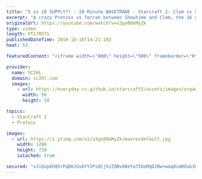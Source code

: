 ```yaml
---
title: "5 vs 10 SUPPLY?! - 28 Minute BASETRADE - Starcraft 2: Clem vs Showtime"
excerpt: "A crazy Protoss vs Terran between Showtime and Clem, the 16 year old Starcraft 2 pro. Who will win the Basetrade?   ► Find the WCS Valencia Vods here: https://www.youtube.com/user/WCSStarCraft ► http://bit.ly/SC2HLsubscribe - SUBSCRIBE to SC2HL!    Thank you for watching our videos! Subscribe for more"
originalUrl: https://youtube.com/watch?v=u3go0OeMyZk
type: video
length: PT17M37S
publishedDateTime: 2018-10-16T14:21:19Z
heat: 53

featuredContent: "<iframe width=\"800\" height=\"500\" frameborder=\"0\" src=\"https://www.youtube.com/embed/u3go0OeMyZk\" allow=\"accelerometer; autoplay; encrypted-media; gyroscope; picture-in-picture\" allowfullscreen></iframe>"

provider:
  name: SC2HL
  domain: sc2hl.com
  images:
    - url: https://everyday-cc.github.io/starcraft2/assets/images/organizations/sc2hl.com-50x50.jpg
      width: 50
      height: 50

topics:
  - StarCraft 2
  - Protoss

images:
  - url: https://i.ytimg.com/vi/u3go0OeMyZk/maxresdefault.jpg
    width: 1280
    height: 720
    isCached: true

secured: "xJiQop6hQ5rPqDHJUs6YYIPsQCjVzZQNv08eYa7IUoMqDZ0w+waqOcmROuG3LvYQLrhg5YKM6CGGvRb8bplThHywVm3zMkQinDzSzLMVD8nc4y0VC2PBu8ZwhiUghZXaay+Pi7wiMJ5guKfMAFZH0UY9P9lN/cyK2K3H5/Z56/LYZT41G4Pyf48bfmvjdc5sZ4fFC+tmnxbZdCxDVL45yZ4LP9Mki0KCLsK0ckDoichOMv0j8UXvg/NM76ge1cL4Bqp3Cg/aMmTWAm2YmSyhGVkcaXqocmWFzqkE7n21W7diRxxn7IybCLhRvA32JK8pC41Yj9kRWxl4mLzjjI0iMmPXZa9FTiW5XVgDEsBYeUTcTY4/BII1yKB0LjBVeROQBLCZTuotvO4v+HsiYJeMBMyx1snEqb0tzDac+hNGvPBUEfBb3HWsQUJPi3eZG//w;vLcry2XZnx/eugGy32ByCQ=="
---
```


